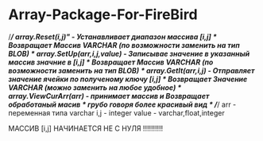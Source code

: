 # Array-Package-For-FireBird
/***********************************************************************************/
array.Reset(i,j)" - Устанавливает диапазон массива [i,j]                           *
  Возвращает Массив VARCHAR (по возможности заменить на тип BLOB)                  *
array.SetUp(arr,i,j,value) - Записывае значение в указанный массив значние в [i,j] *
  Возвращает Массив VARCHAR (по возможности заменить на тип BLOB)                  *
array.GetIt(arr,i,j) - Отправляет значение ячейки по полученому ключу [i,j]        *
  Возвращает Значение VARCHAR (можно заменить на любое удобное)                    *
array.ViewCurArr(arr) - принимает массив и Возвращает обработаный масив            *
                        грубо говоря более красивый вид                            *
/***********************************************************************************/
arr - переменная типа varchar 
i,j - integer
value - varchar,float,integer


МАССИВ [i,j] НАЧИНАЕТСЯ НЕ С НУЛЯ !!!!!!!!!!
